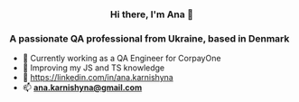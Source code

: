 <h3 align="center">Hi there, I'm Ana 👋</h3>
<h3 align="left">A passionate QA professional from Ukraine, based in Denmark </h3>

- 🔭 Currently working as a QA Engineer for CorpayOne
- 🌱 Improving my JS and TS knowledge
- 📖 https://linkedin.com/in/ana.karnishyna
- 📫 **ana.karnishyna@gmail.com**
